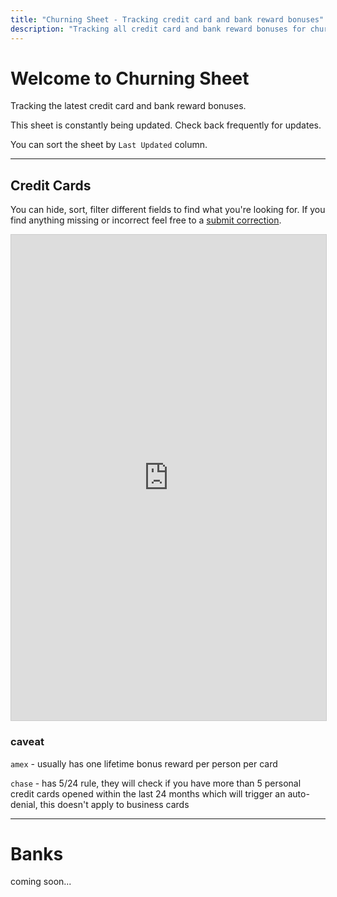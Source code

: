 ```yaml
---
title: "Churning Sheet - Tracking credit card and bank reward bonuses"
description: "Tracking all credit card and bank reward bonuses for churning. This sheet is constantly being updated."
---
```


# Welcome to Churning Sheet

Tracking the latest credit card and bank reward bonuses.

This sheet is constantly being updated. Check back frequently for updates.

You can sort the sheet by `Last Updated` column.

---

## Credit Cards

You can hide, sort, filter different fields to find what you're looking for. If you find anything missing or incorrect feel free to a <a href="https://airtable.com/shrDfuRSgqpTm6irk" target="_blank">submit correction</a>.

<iframe class="airtable-embed" src="https://airtable.com/embed/shr3iTi3mbmefVO3W?backgroundColor=blue&viewControls=on" frameborder="0" onmousewheel="" width="100%" height="777" style="background: transparent; border: 1px solid #ccc;"></iframe>

### caveat

`amex` - usually has one lifetime bonus reward per person per card

`chase` - has 5/24 rule, they will check if you have more than 5 personal credit cards opened within the last 24 months which will trigger an auto-denial, this doesn't apply to business cards

---

# Banks

coming soon...
